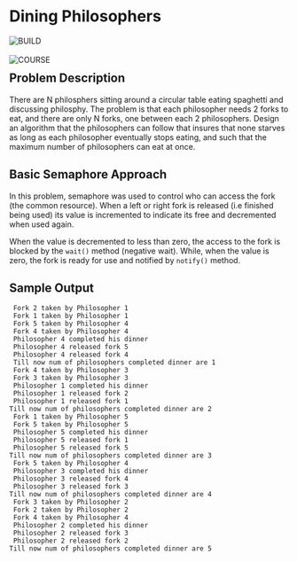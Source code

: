 # Dining Philosophers

<img align="left" alt="BUILD" src="https://img.shields.io/badge/Build-Success-brightgreen"/>
<br>
<br>
<img align="left" alt="COURSE" src="https://spin.atomicobject.com/wp-content/uploads/dining-philosophers-problem-small.jpg"/>

## Problem Description
There are N philosphers sitting around a circular table eating spaghetti and discussing philosphy. The problem is that each philosopher needs 2 forks to eat, and there are only N forks, one between each 2 philosophers. Design an algorithm that the philosophers can follow that insures that none starves as long as each philosopher eventually stops eating, and such that the maximum number of philosophers can eat at once.

## Basic Semaphore Approach 

In this problem, semaphore was used to control who can access the fork (the common resource).  When a left or right fork is released (i.e finished being used) its value is incremented to indicate its free and decremented when used again. 

When the value is decremented to less than zero, the access to the fork is blocked by the `wait()` method (negative wait). While, when the value is zero, the fork is ready for use and notified by `notify()` method.  

## Sample Output

```
 Fork 2 taken by Philosopher 1
 Fork 1 taken by Philosopher 1
 Fork 5 taken by Philosopher 4
 Fork 4 taken by Philosopher 4
 Philosopher 4 completed his dinner
 Philosopher 4 released fork 5
 Philosopher 4 released fork 4
 Till now num of philosophers completed dinner are 1
 Fork 4 taken by Philosopher 3
 Fork 3 taken by Philosopher 3
 Philosopher 1 completed his dinner
 Philosopher 1 released fork 2
 Philosopher 1 released fork 1
Till now num of philosophers completed dinner are 2
 Fork 1 taken by Philosopher 5
 Fork 5 taken by Philosopher 5
 Philosopher 5 completed his dinner
 Philosopher 5 released fork 1
 Philosopher 5 released fork 5
Till now num of philosophers completed dinner are 3
 Fork 5 taken by Philosopher 4
 Philosopher 3 completed his dinner
 Philosopher 3 released fork 4
 Philosopher 3 released fork 3
Till now num of philosophers completed dinner are 4
 Fork 3 taken by Philosopher 2
 Fork 2 taken by Philosopher 2
 Fork 4 taken by Philosopher 4
 Philosopher 2 completed his dinner
 Philosopher 2 released fork 3
 Philosopher 2 released fork 2
Till now num of philosophers completed dinner are 5
```
